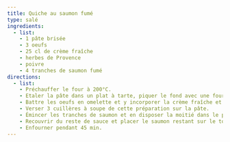 ```yaml
---
title: Quiche au saumon fumé
type: salé
ingredients:
  - list:
    - 1 pâte brisée
    - 3 oeufs
    - 25 cl de crème fraîche
    - herbes de Provence
    - poivre
    - 4 tranches de saumon fumé
directions:
  - list:
    - Préchauffer le four à 200°C.
    - Etaler la pâte dans un plat à tarte, piquer le fond avec une fourchette.
    - Battre les oeufs en omelette et y incorporer la crème fraîche et les herbes de Provence. Assaisonner. 
    - Verser 3 cuillères à soupe de cette préparation sur la pâte.
    - Émincer les tranches de saumon et en disposer la moitié dans le plat à tarte.
    - Recouvrir du reste de sauce et placer le saumon restant sur le tout.
    - Enfourner pendant 45 min.
---
```

